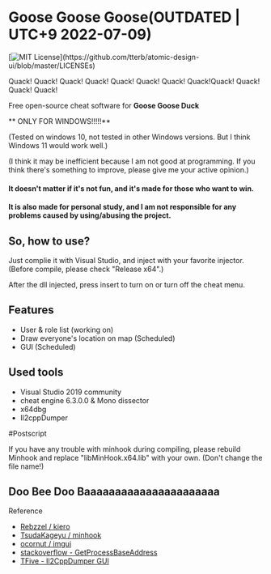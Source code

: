 # Goose Goose Goose(OUTDATED | UTC+9 2022-07-09)

[![MIT License](https://img.shields.io/apm/l/atomic-design-ui.svg?)](https://github.com/tterb/atomic-design-ui/blob/master/LICENSEs)

Quack! Quack! Quack! Quack! Quack! Quack! Quack! Quack!Quack! Quack! Quack! Quack!

Free open-source cheat software for **Goose Goose Duck**

** ONLY FOR WINDOWS!!!!!**

(Tested on windows 10, not tested in other Windows versions. But I think Windows 11 would work well.)

(I think it may be inefficient because I am not good at programming. If you think there's something to improve, please give me your active opinion.)


#### It doesn't matter if it's not fun, and it's made for those who want to win.
#### It is also made for personal study, and I am not responsible for any problems caused by using/abusing the project.

## So, how to use?

Just complie it with Visual Studio, and inject with your favorite injector.
(Before compile, please check "Release x64".)

After the dll injected, press insert to turn on or turn off the cheat menu.

## Features

- User & role list (working on)
- Draw everyone's location on map (Scheduled)
- GUI (Scheduled)


## Used tools

- Visual Studio 2019 community
- cheat engine 6.3.0.0 & Mono dissector
- x64dbg
- Il2cppDumper


#Postscript

If you have any trouble with minhook during compiling, please rebuild Minhook and replace "libMinHook.x64.lib" with your own. (Don't change the file name!)


## Doo Bee Doo Baaaaaaaaaaaaaaaaaaaaaa

Reference

- [Rebzzel / kiero](https://github.com/Rebzzel/kiero)
- [TsudaKageyu / minhook](https://github.com/TsudaKageyu/minhook)
- [ocornut / imgui](https://github.com/ocornut/imgui)
- [stackoverflow - GetProcessBaseAddress](https://stackoverflow.com/questions/26572459/c-get-module-base-address-for-64bit-application)
- [TFive - Il2CppDumper GUI](https://github.com/T5ive/Il2CppDumper-GUI)

